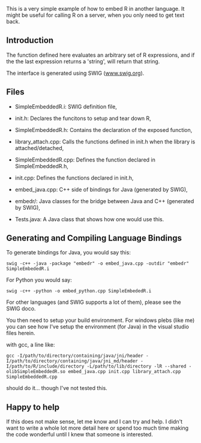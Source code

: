 This is a very simple example of how to embed R in another language. It might be useful for calling R on a server, when you only need to get text back.


## Introduction

The function defined here evaluates an arbitrary set of R expressions, and if the the last expression returns a 'string', will return that string.

The interface is generated using SWIG (www.swig.org).

## Files
- SimpleEmbeddedR.i: SWIG definition file,
- init.h: Declares the funcitons to setup and tear down R,
- SimpleEmbeddedR.h: Contains the declaration of the exposed function,
- library_attach.cpp: Calls the functions defined in init.h when the library is attached/detached,
- SimpleEmbeddedR.cpp: Defines the function declared in SimpleEmbeddedR.h,
- init.cpp: Defines the functions declared in init.h,
- embed_java.cpp: C++ side of bindings for Java (generated by SWIG),
- embedr/: Java classes for the bridge between Java and C++ (generated by SWIG),

- Tests.java: A Java class that shows how one would use this.

## Generating and Compiling Language Bindings

To generate bindings for Java, you would say this:

    swig -c++ -java -package "embedr" -o embed_java.cpp -outdir "embedr" SimpleEmbededR.i

For Python you would say:

    swig -c++ -python -o embed_python.cpp SimpleEmbededR.i

For other languages (and SWIG supports a lot of them), please see the SWIG doco.

You then need to setup your build environment. For windows plebs (like me) you can see how I've setup the environment (for Java) in the visual studio files herein.

with gcc, a line like:

    gcc -I/path/to/directory/containing/java/jni/header -I/path/to/directory/containing/java/jni_md/header -I/path/to/R/include/directory -L/path/to/lib/directory -lR --shared -olibSimpleEmbeddedR.so embed_java.cpp init.cpp library_attach.cpp SimpleEmbeddedR.cpp

should do it... though I've not tested this.

## Happy to help

If this does not make sense, let me know and I can try and help. I didn't want to write a whole lot more detail here or spend too much time making the code wonderful until I knew that someone is interested.
